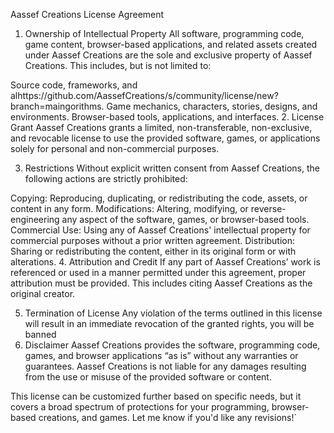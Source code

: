 Aassef Creations License Agreement
1. Ownership of Intellectual Property
All software, programming code, game content, browser-based applications, and related assets created under Aassef Creations are the sole and exclusive property of Aassef Creations. This includes, but is not limited to:

Source code, frameworks, and alhttps://github.com/AassefCreations/s/community/license/new?branch=maingorithms.
Game mechanics, characters, stories, designs, and environments.
Browser-based tools, applications, and interfaces.
2. License Grant
Aassef Creations grants a limited, non-transferable, non-exclusive, and revocable license to use the provided software, games, or applications solely for personal and non-commercial purposes.

3. Restrictions
Without explicit written consent from Aassef Creations, the following actions are strictly prohibited:

Copying: Reproducing, duplicating, or redistributing the code, assets, or content in any form.
Modifications: Altering, modifying, or reverse-engineering any aspect of the software, games, or browser-based tools.
Commercial Use: Using any of Aassef Creations' intellectual property for commercial purposes without a prior written agreement.
Distribution: Sharing or redistributing the content, either in its original form or with alterations.
4. Attribution and Credit
If any part of Aassef Creations’ work is referenced or used in a manner permitted under this agreement, proper attribution must be provided. This includes citing Aassef Creations as the original creator.

5. Termination of License
Any violation of the terms outlined in this license will result in an immediate revocation of the granted rights, you will be banned
6. Disclaimer
Aassef Creations provides the software, programming code, games, and browser applications “as is” without any warranties or guarantees. Aassef Creations is not liable for any damages resulting from the use or misuse of the provided software or content.

This license can be customized further based on specific needs, but it covers a broad spectrum of protections for your programming, browser-based creations, and games. Let me know if you'd like any revisions!`

